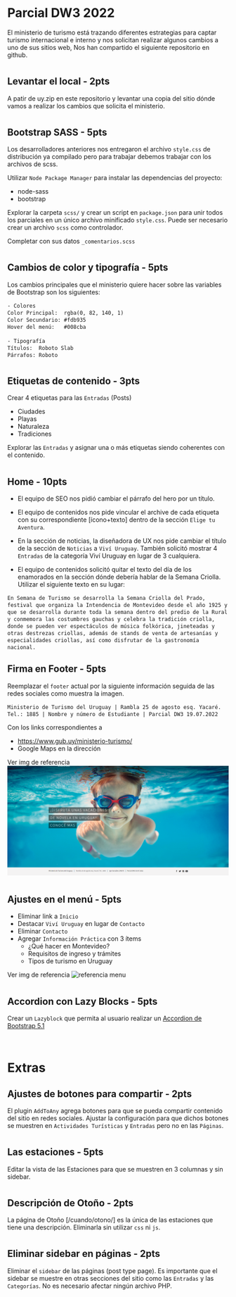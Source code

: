# Parcial DW3 2022

El ministerio de turismo está trazando diferentes estrategias para captar turismo internacional e interno y nos solicitan realizar algunos cambios a uno de sus sitios web, Nos han compartido el siguiente repositorio en github.

#

## Levantar el local - 2pts

A patir de uy.zip en este repositorio y levantar una copia del sitio dónde vamos a realizar los cambios que solicita el ministerio.

#

## Bootstrap SASS - 5pts

Los desarrolladores anteriores nos entregaron el archivo `style.css` de distribución ya compilado pero para trabajar debemos trabajar con los archivos de scss.

Utilizar `Node Package Manager` para instalar las dependencias del proyecto:

-   node-sass
-   bootstrap

Explorar la carpeta `scss/` y crear un script en `package.json` para unir todos los parciales en un único archivo minificado `style.css`. Puede ser necesario crear un archivo `scss` como controlador.

Completar con sus datos `_comentarios.scss`

#

## Cambios de color y tipografía - 5pts

Los cambios principales que el ministerio quiere hacer sobre las variables de Bootstrap son los siguientes:

```
- Colores
Color Principal:  rgba(0, 82, 140, 1)
Color Secundario: #fdb935
Hover del menú:   #008cba

- Tipografía
Títulos:  Roboto Slab
Párrafos: Roboto
```

#

## Etiquetas de contenido - 3pts

Crear 4 etiquetas para las `Entradas` (Posts)

-   Ciudades
-   Playas
-   Naturaleza
-   Tradiciones

Explorar las `Entradas` y asignar una o más etiquetas siendo coherentes con el contenido.

#

## Home - 10pts

-   El equipo de SEO nos pidió cambiar el párrafo del hero por un título.

-   El equipo de contenidos nos pide vincular el archive de cada etiqueta con su correspondiente [ícono+texto] dentro de la sección `Elige tu Aventura`.

-   En la sección de noticias, la diseñadora de UX nos pide cambiar el título de la sección de `Noticias` a `Viví Uruguay`. También solicitó mostrar 4 `Entradas` de la categoría Viví Uruguay en lugar de 3 cualquiera.

-   El equipo de contenidos solicitó quitar el texto del día de los enamorados en la sección dónde debería hablar de la Semana Criolla. Utilizar el siguiente texto en su lugar:

```
En Semana de Turismo se desarrolla la Semana Criolla del Prado, festival que organiza la Intendencia de Montevideo desde el año 1925 y que se desarrolla durante toda la semana dentro del predio de la Rural y conmemora las costumbres gauchas y celebra la tradición criolla, donde se pueden ver espectáculos de música folkórica, jineteadas y otras destrezas criollas, además de stands de venta de artesanías y especialidades criollas, así como disfrutar de la gastronomía nacional.
```

## Firma en Footer - 5pts

Reemplazar el `footer` actual por la siguiente información seguida de las redes sociales como muestra la imagen.

```
Ministerio de Turismo del Uruguay | Rambla 25 de agosto esq. Yacaré. Tel.: 1885 | Nombre y número de Estudiante | Parcial DW3 19.07.2022
```

Con los links correspondientes a

-   https://www.gub.uy/ministerio-turismo/
-   Google Maps en la dirección

Ver img de referencia
![referencia footer](screenshot.png)

#

## Ajustes en el menú - 5pts

-   Eliminar link a `Inicio`
-   Destacar `Viví Uruguay` en lugar de `Contacto`
-   Eliminar `Contacto`
-   Agregar `Información Práctica` con 3 ítems
    -   ¿Qué hacer en Montevideo?
    -   Requisitos de ingreso y trámites
    -   Tipos de turismo en Uruguay

Ver img de referencia
![referencia menu](Menu%20-%E2%80%93-UruguayTurismo.png)

#

## Accordion con Lazy Blocks - 5pts

Crear un `Lazyblock` que permita al usuario realizar un [Accordion de Bootstrap 5.1](https://getbootstrap.com/docs/5.1/components/accordion/)

&nbsp;

# Extras

## Ajustes de botones para compartir - 2pts

El plugin `AddToAny` agrega botones para que se pueda compartir contenido del sitio en redes sociales.
Ajustar la configuración para que dichos botones se muestren en `Actividades Turísticas` y `Entradas` pero no en las `Páginas`.

#

## Las estaciones - 5pts

Editar la vista de las Estaciones para que se muestren en 3 columnas y sin sidebar.

#

## Descripción de Otoño - 2pts

La página de Otoño [/cuando/otono/] es la única de las estaciones que tiene una descripción. Eliminarla sin utilizar `css` ni `js`.

#

## Eliminar sidebar en páginas - 2pts

Eliminar el `sidebar` de las páginas (post type page). Es importante que el sidebar se muestre en otras secciones del sitio como las `Entradas` y las `Categorías`. No es necesario afectar ningún archivo PHP.
